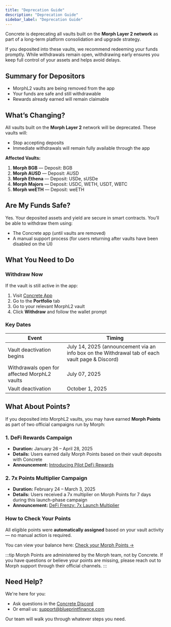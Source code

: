 ```yaml
---
title: "Deprecation Guide"
description: "Deprecation Guide"
sidebar_label: "Deprecation Guide"
---
```


Concrete is deprecating all vaults built on the **Morph Layer 2 network** as part of a long-term platform consolidation and upgrade strategy.

If you deposited into these vaults, we recommend redeeming your funds promptly. While withdrawals remain open, withdrawing early ensures you keep full control of your assets and helps avoid delays.

## Summary for Depositors

- MorphL2 vaults are being removed from the app
- Your funds are safe and still withdrawable
- Rewards already earned will remain claimable

## What’s Changing?

All vaults built on the **Morph Layer 2** network will be deprecated. These vaults will:

- Stop accepting deposits
- Immediate withdrawals will remain fully available through the app

**Affected Vaults:**

1. **Morph BGB** — Deposit: BGB
2. **Morph AUSD** — Deposit: AUSD
3. **Morph Ethena** — Deposit: USDe, sUSDe
4. **Morph Majors** — Deposit: USDC, WETH, USDT, WBTC
5. **Morph weETH** — Deposit: weETH

## Are My Funds Safe?

Yes. Your deposited assets and yield are secure in smart contracts. You’ll be able to withdraw them using:

- The Concrete app (until vaults are removed)
- A manual support process (for users returning after vaults have been disabled on the UI)

## What You Need to Do

### Withdraw Now

If the vault is still active in the app:

1. Visit [Concrete App](https://app.concrete.xyz/)
2. Go to the **Portfolio** tab
3. Go to your relevant MorphL2 vault
4. Click **Withdraw** and follow the wallet prompt

### Key Dates

| **Event** | **Timing** |
| --- | --- |
| Vault deactivation begins | July 14, 2025 (announcement via an info box on the Withdrawal tab of each vault page & Discord) |
| Withdrawals open for affected MorphL2 vaults | July 07, 2025 |
| Vault deactivation | October 1, 2025 |

## What About Points?

If you deposited into MorphL2 vaults, you may have earned **Morph Points** as part of two official campaigns run by Morph:

### 1. DeFi Rewards Campaign

- **Duration:** January 26 – April 28, 2025
- **Details:** Users earned daily Morph Points based on their vault deposits with Concrete
- **Announcement:** [Introducing Pilot DeFi Rewards](https://morph.ghost.io/introducing-pilot-defi-rewards-supercharge-your-earnings-on-morph-zoo/)

### 2. 7x Points Multiplier Campaign

- **Duration:** February 24 – March 3, 2025
- **Details:** Users received a 7x multiplier on Morph Points for 7 days during this launch-phase campaign
- **Announcement:** [DeFi Frenzy: 7x Launch Multiplier](https://morph.ghost.io/defi-frenzy-concrete-layer-bank-join-morphs-defi-rewards-with-7x-launch-multiplier/)

### How to Check Your Points

All eligible points were **automatically assigned** based on your vault activity — no manual action is required.

You can view your balance here: [Check your Morph Points →](https://www.morphl2.io/points/greattoken_migration/defirewards)

:::tip
Morph Points are administered by the Morph team, not by Concrete. If you have questions or believe your points are missing, please reach out to Morph support through their official channels.
:::

## Need Help?

We're here for you:

- Ask questions in the [Concrete Discord](https://discord.gg/concretexyz)
- Or email us: [support@blueprintfinance.com](mailto:support@blueprintfinance.com)

Our team will walk you through whatever steps you need.
